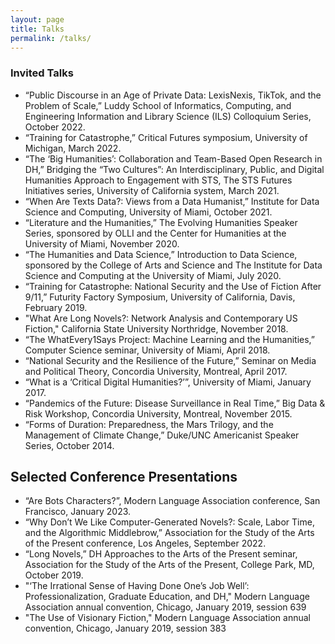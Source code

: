 ```yaml
---
layout: page
title: Talks
permalink: /talks/
---
```

### Invited Talks
- “Public Discourse in an Age of Private Data: LexisNexis, TikTok, and the Problem of Scale,” Luddy School of Informatics, Computing, and Engineering Information and Library Science (ILS) Colloquium Series, October 2022.
- “Training for Catastrophe,” Critical Futures symposium, University of Michigan, March 2022.
- “The ‘Big Humanities’: Collaboration and Team-Based Open Research in DH,” Bridging the “Two Cultures”: An Interdisciplinary, Public, and Digital Humanities Approach to Engagement with STS, The STS Futures Initiatives series, University of California system, March 2021.
- “When Are Texts Data?: Views from a Data Humanist,” Institute for Data Science and Computing, University of Miami, October 2021.
- “Literature and the Humanities,” The Evolving Humanities Speaker Series, sponsored by OLLI and the Center for Humanities at the University of Miami, November 2020.
- “The Humanities and Data Science,” Introduction to Data Science, sponsored by the College of Arts and Science and The Institute for Data Science and Computing at the University of Miami, July 2020.
- “Training for Catastrophe: National Security and the Use of Fiction After 9/11,” Futurity Factory Symposium, University of California, Davis, February 2019.
- "What Are Long Novels?: Network Analysis and Contemporary US Fiction," California State University Northridge, November 2018.
- “The WhatEvery1Says Project: Machine Learning and the Humanities,” Computer Science seminar, University of Miami, April 2018.
- “National Security and the Resilience of the Future,” Seminar on Media and Political Theory, Concordia University, Montreal, April 2017.
- “What is a ‘Critical Digital Humanities?’”, University of Miami, January 2017.
- “Pandemics of the Future: Disease Surveillance in Real Time,” Big Data & Risk Workshop, Concordia University, Montreal, November 2015.
- “Forms of Duration: Preparedness, the Mars Trilogy, and the Management of Climate Change,” Duke/UNC Americanist Speaker Series, October 2014.

## Selected Conference Presentations
- “Are Bots Characters?”, Modern Language Association conference, San Francisco, January 2023.
- “Why Don’t We Like Computer-Generated Novels?: Scale, Labor Time, and the Algorithmic Middlebrow,” Association for the Study of the Arts of the Present conference, Los Angeles, September 2022.
- “Long Novels,” DH Approaches to the Arts of the Present seminar, Association for the Study of the Arts of the Present, College Park, MD, October 2019.
- "‘The Irrational Sense of Having Done One’s Job Well’: Professionalization, Graduate Education, and DH," Modern Language Association annual convention, Chicago, January 2019, session 639
- "The Use of Visionary Fiction," Modern Language Association annual convention, Chicago, January 2019, session 383
